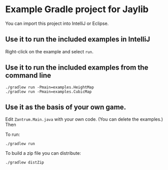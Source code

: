 # Example Gradle project for Jaylib

You can import this project into IntelliJ or Eclipse.

## Use it to run the included examples in IntelliJ

Right-click on the example and select `run`.

## Use it to run the included examples from the command line

    ./gradlew run -Pmain=examples.HeightMap
    ./gradlew run -Pmain=examples.CubicMap

## Use it as the basis of your own game.

Edit `Zantrum.Main.java` with your own code.  (You can delete the examples.)  Then

To run:

    ./gradlew run

To build a zip file you can distribute:

    ./gradlew distZip
